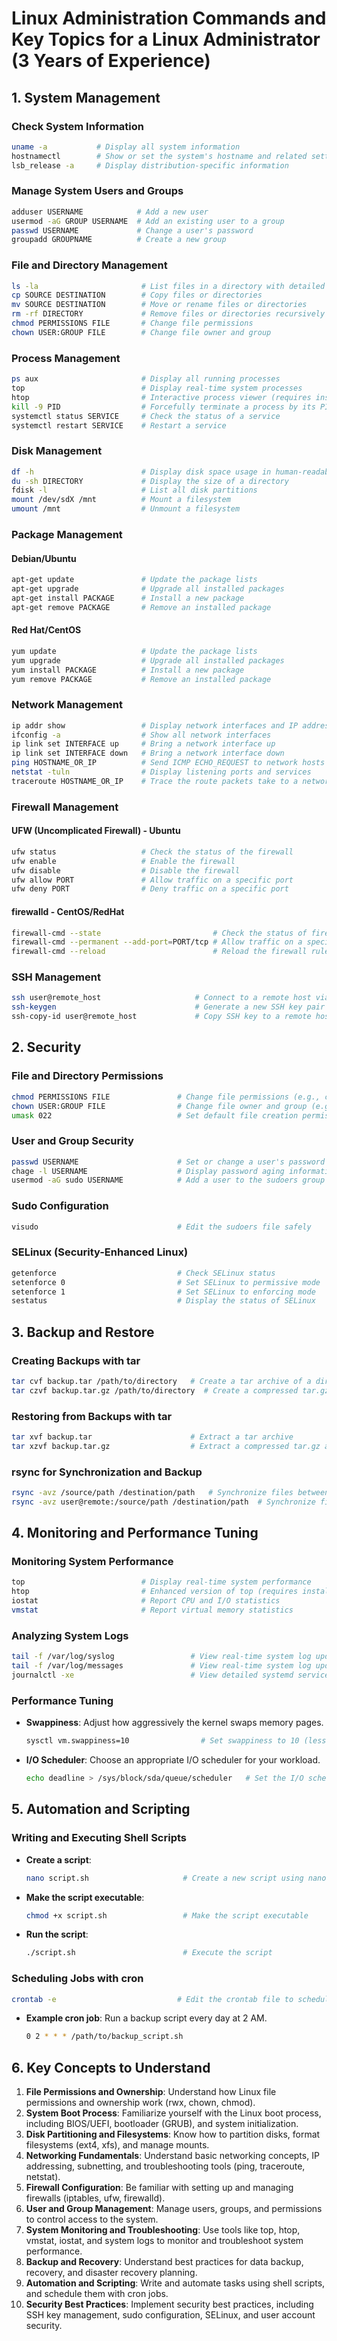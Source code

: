 
# Linux Administration Commands and Key Topics for a Linux Administrator (3 Years of Experience)

## 1. System Management

### Check System Information
```bash
uname -a           # Display all system information
hostnamectl        # Show or set the system's hostname and related settings
lsb_release -a     # Display distribution-specific information
```

### Manage System Users and Groups
```bash
adduser USERNAME            # Add a new user
usermod -aG GROUP USERNAME  # Add an existing user to a group
passwd USERNAME             # Change a user's password
groupadd GROUPNAME          # Create a new group
```

### File and Directory Management
```bash
ls -la                       # List files in a directory with detailed information
cp SOURCE DESTINATION        # Copy files or directories
mv SOURCE DESTINATION        # Move or rename files or directories
rm -rf DIRECTORY             # Remove files or directories recursively
chmod PERMISSIONS FILE       # Change file permissions
chown USER:GROUP FILE        # Change file owner and group
```

### Process Management
```bash
ps aux                       # Display all running processes
top                          # Display real-time system processes
htop                         # Interactive process viewer (requires installation)
kill -9 PID                  # Forcefully terminate a process by its PID
systemctl status SERVICE     # Check the status of a service
systemctl restart SERVICE    # Restart a service
```

### Disk Management
```bash
df -h                        # Display disk space usage in human-readable format
du -sh DIRECTORY             # Display the size of a directory
fdisk -l                     # List all disk partitions
mount /dev/sdX /mnt          # Mount a filesystem
umount /mnt                  # Unmount a filesystem
```

### Package Management

#### Debian/Ubuntu
```bash
apt-get update               # Update the package lists
apt-get upgrade              # Upgrade all installed packages
apt-get install PACKAGE      # Install a new package
apt-get remove PACKAGE       # Remove an installed package
```

#### Red Hat/CentOS
```bash
yum update                   # Update the package lists
yum upgrade                  # Upgrade all installed packages
yum install PACKAGE          # Install a new package
yum remove PACKAGE           # Remove an installed package
```

### Network Management
```bash
ip addr show                 # Display network interfaces and IP addresses
ifconfig -a                  # Show all network interfaces
ip link set INTERFACE up     # Bring a network interface up
ip link set INTERFACE down   # Bring a network interface down
ping HOSTNAME_OR_IP          # Send ICMP ECHO_REQUEST to network hosts
netstat -tuln                # Display listening ports and services
traceroute HOSTNAME_OR_IP    # Trace the route packets take to a network host
```

### Firewall Management

#### UFW (Uncomplicated Firewall) - Ubuntu
```bash
ufw status                   # Check the status of the firewall
ufw enable                   # Enable the firewall
ufw disable                  # Disable the firewall
ufw allow PORT               # Allow traffic on a specific port
ufw deny PORT                # Deny traffic on a specific port
```

#### firewalld - CentOS/RedHat
```bash
firewall-cmd --state                         # Check the status of firewalld
firewall-cmd --permanent --add-port=PORT/tcp # Allow traffic on a specific port
firewall-cmd --reload                        # Reload the firewall rules
```

### SSH Management
```bash
ssh user@remote_host                     # Connect to a remote host via SSH
ssh-keygen                               # Generate a new SSH key pair
ssh-copy-id user@remote_host             # Copy SSH key to a remote host for passwordless login
```

## 2. Security

### File and Directory Permissions
```bash
chmod PERMISSIONS FILE               # Change file permissions (e.g., chmod 755 file)
chown USER:GROUP FILE                # Change file owner and group (e.g., chown root:root file)
umask 022                            # Set default file creation permissions
```

### User and Group Security
```bash
passwd USERNAME                      # Set or change a user's password
chage -l USERNAME                    # Display password aging information
usermod -aG sudo USERNAME            # Add a user to the sudoers group (Debian/Ubuntu)
```

### Sudo Configuration
```bash
visudo                               # Edit the sudoers file safely
```

### SELinux (Security-Enhanced Linux)
```bash
getenforce                           # Check SELinux status
setenforce 0                         # Set SELinux to permissive mode
setenforce 1                         # Set SELinux to enforcing mode
sestatus                             # Display the status of SELinux
```

## 3. Backup and Restore

### Creating Backups with tar
```bash
tar cvf backup.tar /path/to/directory   # Create a tar archive of a directory
tar czvf backup.tar.gz /path/to/directory  # Create a compressed tar.gz archive
```

### Restoring from Backups with tar
```bash
tar xvf backup.tar                      # Extract a tar archive
tar xzvf backup.tar.gz                  # Extract a compressed tar.gz archive
```

### rsync for Synchronization and Backup
```bash
rsync -avz /source/path /destination/path   # Synchronize files between directories
rsync -avz user@remote:/source/path /destination/path  # Synchronize files from a remote host
```

## 4. Monitoring and Performance Tuning

### Monitoring System Performance
```bash
top                          # Display real-time system performance
htop                         # Enhanced version of top (requires installation)
iostat                       # Report CPU and I/O statistics
vmstat                       # Report virtual memory statistics
```

### Analyzing System Logs
```bash
tail -f /var/log/syslog                 # View real-time system log updates (Debian/Ubuntu)
tail -f /var/log/messages               # View real-time system log updates (CentOS/RedHat)
journalctl -xe                          # View detailed systemd service logs
```

### Performance Tuning
- **Swappiness**: Adjust how aggressively the kernel swaps memory pages.
  ```bash
  sysctl vm.swappiness=10                # Set swappiness to 10 (less swap usage)
  ```
- **I/O Scheduler**: Choose an appropriate I/O scheduler for your workload.
  ```bash
  echo deadline > /sys/block/sda/queue/scheduler   # Set the I/O scheduler to 'deadline'
  ```

## 5. Automation and Scripting

### Writing and Executing Shell Scripts
- **Create a script**:
  ```bash
  nano script.sh                     # Create a new script using nano editor
  ```
- **Make the script executable**:
  ```bash
  chmod +x script.sh                 # Make the script executable
  ```
- **Run the script**:
  ```bash
  ./script.sh                        # Execute the script
  ```

### Scheduling Jobs with cron
```bash
crontab -e                           # Edit the crontab file to schedule jobs
```
- **Example cron job**: Run a backup script every day at 2 AM.
  ```bash
  0 2 * * * /path/to/backup_script.sh
  ```

## 6. Key Concepts to Understand

1. **File Permissions and Ownership**: Understand how Linux file permissions and ownership work (rwx, chown, chmod).
2. **System Boot Process**: Familiarize yourself with the Linux boot process, including BIOS/UEFI, bootloader (GRUB), and system initialization.
3. **Disk Partitioning and Filesystems**: Know how to partition disks, format filesystems (ext4, xfs), and manage mounts.
4. **Networking Fundamentals**: Understand basic networking concepts, IP addressing, subnetting, and troubleshooting tools (ping, traceroute, netstat).
5. **Firewall Configuration**: Be familiar with setting up and managing firewalls (iptables, ufw, firewalld).
6. **User and Group Management**: Manage users, groups, and permissions to control access to the system.
7. **System Monitoring and Troubleshooting**: Use tools like top, htop, vmstat, iostat, and system logs to monitor and troubleshoot system performance.
8. **Backup and Recovery**: Understand best practices for data backup, recovery, and disaster recovery planning.
9. **Automation and Scripting**: Write and automate tasks using shell scripts, and schedule them with cron jobs.
10. **Security Best Practices**: Implement security best practices, including SSH key management, sudo configuration, SELinux, and user account security.
